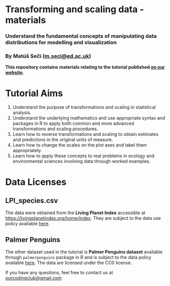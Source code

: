 # Transforming and scaling data - materials
### Understand the fundamental concepts of manipulating data distributions for modelling and visualization
### By Matúš Seči (m.seci@ed.ac.uk)

**This repository contains materials relating to the tutorial published [on our website](https://ourcodingclub.github.io/tutorials/data-scaling/).**

# Tutorial Aims
1. Understand the purpose of transformations and scaling in statistical analysis.
2. Understand the underlying mathematics and use appropriate syntax and packages in R to apply both common and more advanced transformations and scaling procedures.
3. Learn how to reverse transformations and scaling to obtain estimates and predictions in the original units of measure.
4. Learn how to change the scales on the plot axes and label them appropriately.
5. Learn how to apply these concepts to real problems in ecology and environmental sciences involving data through worked examples.

# Data Licenses

## LPI_species.csv
The data were obtained from the **Living Planet Index** accessible at https://livingplanetindex.org/home/index.
They are subject to the data use policy available [here](https://livingplanetindex.org/documents/data_agreement.pdf).

## Palmer Penguins
The other dataset used in the tutorial is **Palmer Penguins dataset** available through `palmerpenguins` package in R
and is subject to the data policy available [here](https://lternet.edu/data-access-policy/).  The data are licensed under the CC0 license.


If you have any questions, feel free to contact us at ourcodingclub@gmail.com
